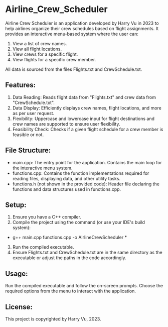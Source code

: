 # Airline_Crew_Scheduler

Airline Crew Scheduler is an application developed by Harry Vu in 2023 to help airlines organize their crew schedules based on flight assignments. It provides an interactive menu-based system where the user can:

1. View a list of crew names.
2. View all flight locations.
3. View crews for a specific flight.
4. View flights for a specific crew member.

All data is sourced from the files Flights.txt and CrewSchedule.txt.

## Features:

1. Data Reading: Reads flight data from "Flights.txt" and crew data from "CrewSchedule.txt".
2. Data Display: Efficiently displays crew names, flight locations, and more as per user request.
3. Flexibility: Uppercase and lowercase input for flight destinations and crew names are supported to ensure user flexibility.
4. Feasibility Check: Checks if a given flight schedule for a crew member is feasible or not.
   
## File Structure:

* main.cpp: The entry point for the application. Contains the main loop for the interactive menu system.
* functions.cpp: Contains the function implementations required for reading files, displaying data, and other utility tasks.
* functions.h (not shown in the provided code): Header file declaring the functions and data structures used in functions.cpp.
  
## Setup:

1. Ensure you have a C++ compiler.
2. Compile the project using the command (or use your IDE's build system):
* g++ main.cpp functions.cpp -o AirlineCrewScheduler *
3. Run the compiled executable.
4. Ensure Flights.txt and CrewSchedule.txt are in the same directory as the executable or adjust the paths in the code accordingly.

## Usage:

Run the compiled executable and follow the on-screen prompts. Choose the required options from the menu to interact with the application.

## License:
This project is copyrighted by Harry Vu, 2023.

